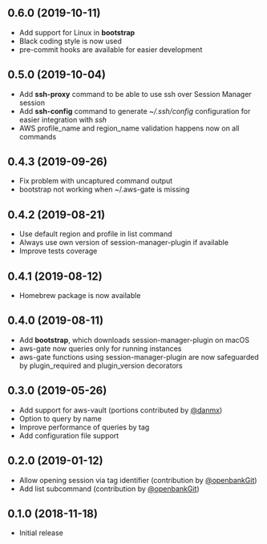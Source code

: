 0.6.0 (2019-10-11)
------------------

* Add support for Linux in **bootstrap**
* Black coding style is now used
* pre-commit hooks are available for easier development

0.5.0 (2019-10-04)
------------------

* Add **ssh-proxy** command to be able to use ssh over Session Manager session
* Add **ssh-config** command to generate _~/.ssh/config_ configuration for easier integration with _ssh_
* AWS profile_name and region_name validation happens now on all commands

0.4.3 (2019-09-26)
------------------

* Fix problem with uncaptured command output
* bootstrap not working when ~/.aws-gate is missing

0.4.2 (2019-08-21)
------------------

* Use default region and profile in list command
* Always use own version of session-manager-plugin if available
* Improve tests coverage

0.4.1 (2019-08-12)
------------------

* Homebrew package is now available

0.4.0 (2019-08-11)
------------------

* Add **bootstrap**, which downloads session-manager-plugin on macOS
* aws-gate now queries only for running instances
* aws-gate functions using session-manager-plugin are now safeguarded by plugin_required and plugin_version decorators

0.3.0 (2019-05-26)
------------------

* Add support for aws-vault (portions contributed by [@danmx](https://github.com/danmx))
* Option to query by name
* Improve performance of queries by tag
* Add configuration file support


0.2.0 (2019-01-12)
------------------

* Allow opening session via tag identifier (contribution by [@openbankGit](https://github.com/openbankGit))
* Add list subcommand (contribution by [@openbankGit](https://github.com/openbankGit))

0.1.0 (2018-11-18)
-------------------

* Initial release
